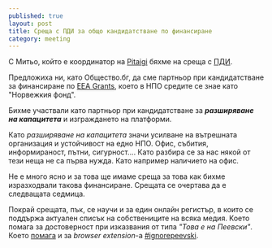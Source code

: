 ```yaml
---
published: true
layout: post
title: Среща с ПДИ за общо кандидатстване по финансиране
category: meeting
---
```


С Митьо, който е координатор на [Pitaigi](http://www.obshtestvo.bg/project/pitaigi.html) бяхме на среща с [ПДИ](http://aip-bg.org/). 

Предложиха ни, като Общество.бг, да сме партньор при кандидатстване за финансиране по [EEA Grants](http://ngogrants.bg/public/portfolios/view.cfm?id=1), което в НПО средите се знае като "Норвежкия фонд".

Бихме участвали като партньор при кандидатстване за ***разширяване на капацитета*** и изграждането на платформи.

Като *разширяване на капацитета* значи усилване на вътрешната организация и устойчивост на едно НПО. Офис, събития, информираност, пътни, сигурност.... Като разбира се за нас някой от тези неща не са първа нужда. Като например наличието на офис. 

Не е много ясно и за това ще имаме среща за това как бихме изразходвали такова финансиране. Срещата се очертава да е следващата седмица.

Покрай срещата, пък, се научи и за един онлайн регистър, в които се поддържа актуален списък на собствениците на всяка медия. Което помага за достоверност при изказвания от типа *"Това е на Пеевски"*. Което [помага](https://github.com/open-media/dancewithme/issues/17#issuecomment-35403920) и за *browser extension*-a [#ignorepeevski](http://ignorepeevski.tumblr.com/).
